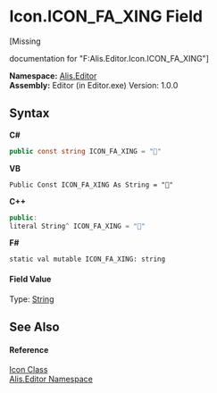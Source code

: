 # Icon.ICON_FA_XING Field
 

\[Missing <summary> documentation for "F:Alis.Editor.Icon.ICON_FA_XING"\]

**Namespace:**&nbsp;<a href="b150ade4-39de-a232-5f06-d3cdc1b2c538">Alis.Editor</a><br />**Assembly:**&nbsp;Editor (in Editor.exe) Version: 1.0.0

## Syntax

**C#**<br />
``` C#
public const string ICON_FA_XING = ""
```

**VB**<br />
``` VB
Public Const ICON_FA_XING As String = ""
```

**C++**<br />
``` C++
public:
literal String^ ICON_FA_XING = ""
```

**F#**<br />
``` F#
static val mutable ICON_FA_XING: string
```


#### Field Value
Type: <a href="https://docs.microsoft.com/dotnet/api/system.string" target="_blank">String</a>

## See Also


#### Reference
<a href="cc0f883c-67f8-f772-c6d7-a60b129f22a7">Icon Class</a><br /><a href="b150ade4-39de-a232-5f06-d3cdc1b2c538">Alis.Editor Namespace</a><br />